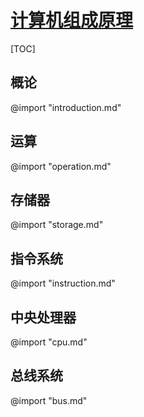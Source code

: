 <link rel="stylesheet" href="https://zhmhbest.gitee.io/hellomathematics/style/index.css">
<script src="https://zhmhbest.gitee.io/hellomathematics/style/index.js"></script>

# [计算机组成原理](../index.html)

[TOC]

## 概论

@import "introduction.md"

## 运算

@import "operation.md"

## 存储器

@import "storage.md"

## 指令系统

@import "instruction.md"

## 中央处理器

@import "cpu.md"

## 总线系统

@import "bus.md"
